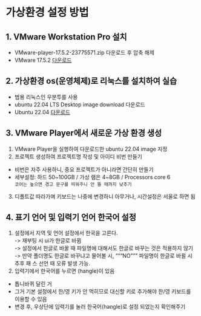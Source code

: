 # 가상환경 설정 방법
## 1. VMware Workstation Pro 설치
 - VMware-player-17.5.2-23775571.zip 다운로드 후 압축 해제  
 - VMware 17.5.2 [다운로드](https://softwareupdate.vmware.com/cds/vmw-desktop/player/17.5.2/23775571/windows/core/)  
  
## 2. 가상환경 os(운영체제)로 리눅스를 설치하여 실습
 - 범용 리눅스인 우분투를 사용  
 - ubuntu 22.04 LTS Desktop image download 다운로드  
 - Ubuntu 22.04 [다운로드](https://releases.ubuntu.com/jammy)  

## 3. VMware Player에서 새로운 가상 환경 생성
1) VMware Player을 실행하여 다운로드한 ubuntu 22.04 image 지정  
2) 프로젝트 생성하여 프로젝트명 작성 및 아이디 비번 만들기  
 - 비번은 자주 사용하니, 중요 프로젝트가 아니라면 간단히 만들기  
 - 세부설정: 하드 50\~100GB / 가상 램은 4~8GB / Processors core 6  
	 `코어는 높으면 경고 문구를 띄워주니 안 뜰 때까지 낮추기`  
3) 디폴트값 따라가며 키보드는 나중에 변경하니 아무거나, 시간설정은 서울로 하면 됨  
  
## 4. 표기 언어 및 입력기 언어 한국어 설정
1) 설정에서 지역 및 언어 설정에서 한국을 고른다.  
-> 재부팅 시 ui가 한글로 바뀜  
-> 설정에서 한글로 바꿀 때 파일명에 대해서도 한글로 바꾸는 것은 적용하지 않기  
-> 만약 폴더명도 한글로 바꾸냐고 물어볼 시, “““NO””” 파일명이 한글로 바뀔 시 추후 패
스 선언 때 오류 발생 가능.  
3) 입력기에서 한국어를 누르면 (hangle)이 있음  
- 톱니바퀴 달린 거  
- 그거 기본 설정에서 한/영 키가 안 먹히므로 대신할 키로 추가해야 한/영 키보드를 이용할 수 있음  
- 변경 후, 우상단에 입력기를 눌러 한국어(hangle)로 설정 되었는지 확인해주기  
